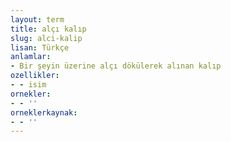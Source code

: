 ```yaml
---
layout: term
title: alçı kalıp
slug: alci-kalip
lisan: Türkçe
anlamlar:
- Bir şeyin üzerine alçı dökülerek alınan kalıp
ozellikler:
- - isim
ornekler:
- - ''
orneklerkaynak:
- - ''
---
```

